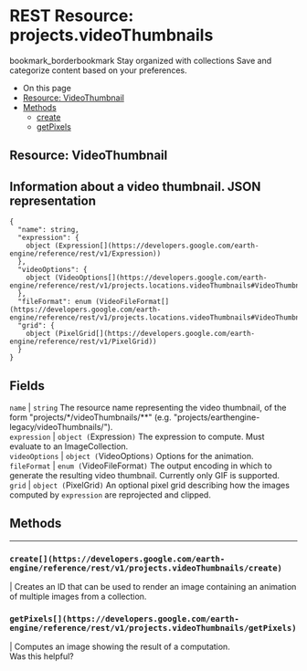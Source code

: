  
#  REST Resource: projects.videoThumbnails
bookmark_borderbookmark Stay organized with collections  Save and categorize content based on your preferences.
  * On this page
  * [Resource: VideoThumbnail](https://developers.google.com/earth-engine/reference/rest/v1/projects.videoThumbnails#resource:-videothumbnail)
  * [Methods](https://developers.google.com/earth-engine/reference/rest/v1/projects.videoThumbnails#methods)
    * [create](https://developers.google.com/earth-engine/reference/rest/v1/projects.videoThumbnails#create)
    * [getPixels](https://developers.google.com/earth-engine/reference/rest/v1/projects.videoThumbnails#getpixels)


## Resource: VideoThumbnail
Information about a video thumbnail.
JSON representation  
---  
```
{
  "name": string,
  "expression": {
    object (Expression[](https://developers.google.com/earth-engine/reference/rest/v1/Expression))
  },
  "videoOptions": {
    object (VideoOptions[](https://developers.google.com/earth-engine/reference/rest/v1/projects.locations.videoThumbnails#VideoThumbnail.VideoOptions))
  },
  "fileFormat": enum (VideoFileFormat[](https://developers.google.com/earth-engine/reference/rest/v1/projects.locations.videoThumbnails#VideoThumbnail.VideoFileFormat)),
  "grid": {
    object (PixelGrid[](https://developers.google.com/earth-engine/reference/rest/v1/PixelGrid))
  }
}
```
  
Fields  
---  
`name` |  `string` The resource name representing the video thumbnail, of the form "projects/*/videoThumbnails/**" (e.g. "projects/earthengine-legacy/videoThumbnails/").  
`expression` |  `object (`Expression[](https://developers.google.com/earth-engine/reference/rest/v1/Expression)`)` The expression to compute. Must evaluate to an ImageCollection.  
`videoOptions` |  `object (`VideoOptions[](https://developers.google.com/earth-engine/reference/rest/v1/projects.locations.videoThumbnails#VideoThumbnail.VideoOptions)`)` Options for the animation.  
`fileFormat` |  `enum (`VideoFileFormat[](https://developers.google.com/earth-engine/reference/rest/v1/projects.locations.videoThumbnails#VideoThumbnail.VideoFileFormat)`)` The output encoding in which to generate the resulting video thumbnail. Currently only GIF is supported.  
`grid` |  `object (`PixelGrid[](https://developers.google.com/earth-engine/reference/rest/v1/PixelGrid)`)` An optional pixel grid describing how the images computed by `expression` are reprojected and clipped.  
## Methods  
---  
### `create[](https://developers.google.com/earth-engine/reference/rest/v1/projects.videoThumbnails/create)`
|  Creates an ID that can be used to render an image containing an animation of multiple images from a collection.  
### `getPixels[](https://developers.google.com/earth-engine/reference/rest/v1/projects.videoThumbnails/getPixels)`
|  Computes an image showing the result of a computation.  
Was this helpful?
